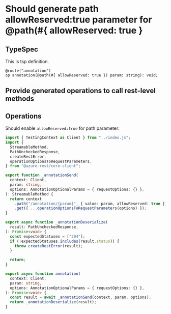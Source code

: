 # Should generate path allowReserved:true parameter for @path(#{ allowReserved: true }

## TypeSpec

This is tsp definition.

```tsp
@route("annotation")
op annotation(@path(#{ allowReserved: true }) param: string): void;
```

## Provide generated operations to call rest-level methods

## Operations

Should enable `allowReserved:true` for path parameter:

```ts operations
import { TestingContext as Client } from "../index.js";
import {
  StreamableMethod,
  PathUncheckedResponse,
  createRestError,
  operationOptionsToRequestParameters,
} from "@azure-rest/core-client";

export function _annotationSend(
  context: Client,
  param: string,
  options: AnnotationOptionalParams = { requestOptions: {} },
): StreamableMethod {
  return context
    .path("/annotation/{param}", { value: param, allowReserved: true })
    .get({ ...operationOptionsToRequestParameters(options) });
}

export async function _annotationDeserialize(
  result: PathUncheckedResponse,
): Promise<void> {
  const expectedStatuses = ["204"];
  if (!expectedStatuses.includes(result.status)) {
    throw createRestError(result);
  }

  return;
}

export async function annotation(
  context: Client,
  param: string,
  options: AnnotationOptionalParams = { requestOptions: {} },
): Promise<void> {
  const result = await _annotationSend(context, param, options);
  return _annotationDeserialize(result);
}
```
